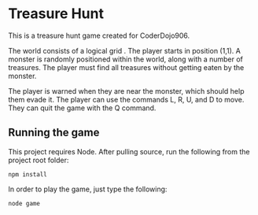 # Treasure Hunt

This is a treasure hunt game created for CoderDojo906.

The world consists of a logical grid .  The player starts in position (1,1).
A monster is randomly positioned within the world, along with a number of 
treasures.  The player must find all treasures without getting eaten by the
monster.

The player is warned when they are near the monster, which should help them evade it.
The player can use the commands L, R, U, and D to move.  They can quit the game with the
Q command.

## Running the game

This project requires Node.  After pulling source, run the following from the project root folder:

```
npm install 
```


In order to play the game, just type the following:

```
node game
```

